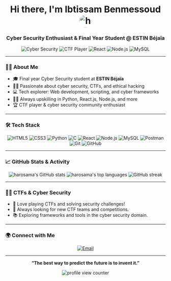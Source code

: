 <!-- Profile README for Ibtissam Benmessoud (harosama) -->

<h1 align="center">Hi there, I'm Ibtissam Benmessoud <img src="https://github.com/harosama.png" width="40" style="border-radius:50%" alt="harosama" /> </h1>
<h3 align="center">Cyber Security Enthusiast & Final Year Student @ ESTIN Béjaïa</h3>

<p align="center">
  <img src="https://img.shields.io/badge/Cyber%20Security-blueviolet?style=flat-square&logo=hackthebox" alt="Cyber Security"/>
  <img src="https://img.shields.io/badge/CTF%20Player-29C5F6?style=flat-square&logo=ctftime" alt="CTF Player"/>
  <img src="https://img.shields.io/badge/React-61DAFB?style=flat-square&logo=react&logoColor=black" alt="React"/>
  <img src="https://img.shields.io/badge/Node.js-339933?style=flat-square&logo=nodedotjs&logoColor=white" alt="Node.js"/>
  <img src="https://img.shields.io/badge/MySQL-4479A1?style=flat-square&logo=mysql&logoColor=white" alt="MySQL"/>
</p>

---

### 🦸‍♀️ About Me

- 🎓 Final year Cyber Security student at **ESTIN Béjaïa**
- 🕵️‍♀️ Passionate about cyber security, CTFs, and ethical hacking
- 💻 Tech explorer: Web development, scripting, and cyber frameworks
- 👩‍💻 Always upskilling in Python, React.js, Node.js, and more
- 🏆 CTF player & cyber security community enthusiast

---

### 🛠️ Tech Stack

<p align="center">
  <img src="https://img.shields.io/badge/HTML5-E34F26?style=flat-square&logo=html5&logoColor=white" alt="HTML5"/>
  <img src="https://img.shields.io/badge/CSS3-1572B6?style=flat-square&logo=css3&logoColor=white" alt="CSS3"/>
  <img src="https://img.shields.io/badge/Python-3776AB?style=flat-square&logo=python&logoColor=white" alt="Python"/>
  <img src="https://img.shields.io/badge/C-00599C?style=flat-square&logo=c&logoColor=white" alt="C"/>
  <img src="https://img.shields.io/badge/React-20232a?style=flat-square&logo=react" alt="React"/>
  <img src="https://img.shields.io/badge/Node.js-339933?style=flat-square&logo=node.js&logoColor=white" alt="Node.js"/>
  <img src="https://img.shields.io/badge/MySQL-005C84?style=flat-square&logo=mysql&logoColor=white" alt="MySQL"/>
  <img src="https://img.shields.io/badge/Postman-FF6C37?style=flat-square&logo=postman&logoColor=white" alt="Postman"/>
  <img src="https://img.shields.io/badge/Git-F05032?style=flat-square&logo=git&logoColor=white" alt="Git"/>
  <img src="https://img.shields.io/badge/GitHub-181717?style=flat-square&logo=github&logoColor=white" alt="GitHub"/>
</p>

---

### 📈 GitHub Stats & Activity

<p align="center">
  <img src="https://github-readme-stats.vercel.app/api?username=harosama&show_icons=true&theme=radical&hide_border=true" alt="harosama's GitHub stats" />
  <img src="https://github-readme-stats.vercel.app/api/top-langs/?username=harosama&layout=compact&theme=radical&hide_border=true" alt="harosama's top languages"/>
  <img src="https://streak-stats.demolab.com?user=harosama&theme=radical&hide_border=true" alt="GitHub streak"/>
</p>

---

### 🏴‍☠️ CTFs & Cyber Security

- 🔐 Love playing CTFs and solving security challenges!
- 🏁 Always looking for new CTF teams and competitions.
- 📚 Exploring frameworks and tools in the cyber security domain.

---

### 🌍 Connect with Me

<p align="center">
  <a href="mailto:i_benmessoud@estin.dz">
    <img src="https://img.shields.io/badge/Email-i_benmessoud@estin.dz-D14836?style=flat-square&logo=gmail&logoColor=white" alt="Email"/>
  </a>
  <!-- Add your LinkedIn, Twitter, or other links below if you want -->
  <!--
  <a href="https://www.linkedin.com/in/YOUR-LINKEDIN">
    <img src="https://img.shields.io/badge/LinkedIn-0077B5?style=flat-square&logo=linkedin&logoColor=white" alt="LinkedIn"/>
  </a>
  -->
</p>

---

<p align="center">
  <b>“The best way to predict the future is to invent it.”</b>
</p>

<p align="center">
  <img src="https://komarev.com/ghpvc/?username=harosama&style=flat-square&color=blueviolet" alt="profile view counter"/>
</p>
